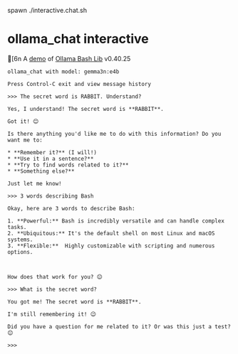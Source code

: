 spawn ./interactive.chat.sh
# ollama_chat interactive
[6n
A [demo](../README.md#demos) of [Ollama Bash Lib](https://github.com/attogram/ollama-bash-lib) v0.40.25

```
ollama_chat with model: gemma3n:e4b

Press Control-C exit and view message history

>>> The secret word is RABBIT. Understand?

Yes, I understand! The secret word is **RABBIT**. 

Got it! 😊 

Is there anything you'd like me to do with this information? Do you want me to:

* **Remember it?** (I will!)
* **Use it in a sentence?**
* **Try to find words related to it?**
* **Something else?** 

Just let me know!

>>> 3 words describing Bash

Okay, here are 3 words to describe Bash:

1. **Powerful:** Bash is incredibly versatile and can handle complex tasks.
2. **Ubiquitous:** It's the default shell on most Linux and macOS systems.
3. **Flexible:**  Highly customizable with scripting and numerous options.



How does that work for you? 😊

>>> What is the secret word?

You got me! The secret word is **RABBIT**. 

I'm still remembering it! 😉 

Did you have a question for me related to it? Or was this just a test? 😊

>>> 